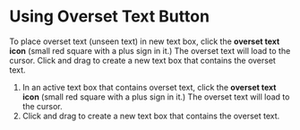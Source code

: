 # Using Overset Text Button

To place overset text \(unseen text\) in new text box, click the **overset text icon** \(small red square with a plus sign in it.\) The overset text will load to the cursor. Click and drag to create a new text box that contains the overset text.

1. In an active text box that contains overset text, click the **overset text icon** \(small red square with a plus sign in it.\) The overset text will load to the cursor. 
2. Click and drag to create a new text box that contains the overset text. 



